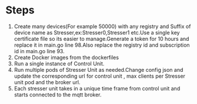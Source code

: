 # Steps
1. Create many devices(For example 50000) with any registry and Suffix of device name as Stresser,ex:Stresser0,Stresser1 etc.Use a single key certificate file so its easier to manage.Generate a token for 10 hours and replace it in main.go line 98.Also replace the registry id and subscription id in main.go line 93.
2. Create Docker images from the dockerfiles
3. Run a single instance of Control Unit.
4. Run multiple pods of Stresser Unit as needed.Change config json and update the corresponding url for control unit , max clients per Stresser unit pod and the broker url.
5. Each stresser unit takes in a unique time frame from control unit and starts connected to the mqtt broker.